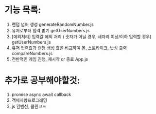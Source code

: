 # 기능 목록:

1. 랜덤 넘버 생성 generateRandomNumber.js
2. 유저로부터 입력 받기 getUserNumbers.js
3. [예외처리] 입력값 예외 처리 ( 숫자가 아닐 경우, 세자리 이상/이하 입력할 경우) getUserNumbers.js
4. 유저 입력값과 랜덤 생성 값을 비교하여 볼, 스트라이크, 낫싱 출력 compareNumbers.js
5. 전반적인 게임 진행, 재시작 or 종료 App.js

# 추가로 공부해야할것:

1. promise async await callback
2. 객체지향프로그래밍
3. js 컨벤션, 클린코드

